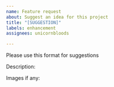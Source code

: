 ```yaml
---
name: Feature request
about: Suggest an idea for this project
title: "[SUGGESTION]"
labels: enhancement
assignees: unicornbloods

---
```


Please use this format for suggestions

Description:

Images if any:
